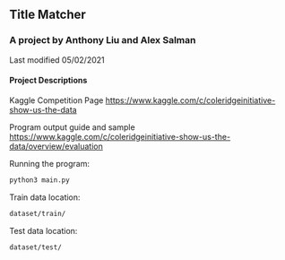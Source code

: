 ## Title Matcher

### A project by Anthony Liu and Alex Salman

Last modified 05/02/2021


#### Project Descriptions
Kaggle Competition Page
https://www.kaggle.com/c/coleridgeinitiative-show-us-the-data

Program output guide and sample
https://www.kaggle.com/c/coleridgeinitiative-show-us-the-data/overview/evaluation


Running the program:
``` bash
python3 main.py
```

Train data location:
``` bash
dataset/train/
```

Test data location:
``` bash
dataset/test/
```
